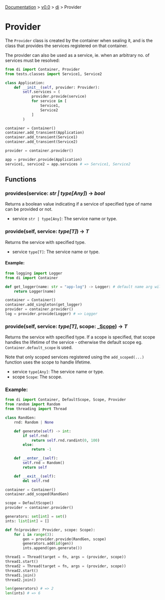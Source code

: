 [Documentation](/docs/documentation.md) >
 [v0.0](/docs/0.0/version.md) >
  [di](/docs/0.0/di/module.md) >
   Provider

# Provider

The `Provider` class is created by the container when sealing it, and is the class that provides the services registered on that container.

The provider can also be used as a service, ie. when an arbitrary no. of services must be resolved:

```python
from di import Container, Provider
from tests.classes import Service1, Service2

class Application:
    def __init__(self, provider: Provider):
        self.services = (
            provider.provide(service)
            for service in [
                Service1,
                Service2
            ]
        )

container = Container()
container.add_transient(Application)
container.add_transient(Service1)
container.add_transient(Service2)

provider = container.provider()

app = provider.provide(Application)
service1, service2 = app.services # => Service1, Service2
```

## Functions

### provides(service: _str | type[Any]_) -> _bool_

Returns a boolean value indicating if a service of specified type of name can be provided or not.

- service `str | type[Any]`: The service name or type.

### provide(self, service: _type[T]_) -> _T_

Returns the service with specified type.

- service `type[T]`: The service name or type.

#### Example:
```python
from logging import Logger
from di import Container

def get_logger(name: str = "app-log") -> Logger: # default name arg will be used later on
    return Logger(name)

container = Container()
container.add_singleton(get_logger)
provider = container.provider()
log = provider.provide(Logger) # => Logger
```

### provide(self, service: _type[T]_, scope: _[Scope](scope.md_)) -> _T_

Returns the service with specified type. If a scope is specified, that scope handles the lifetime of the service - otherwise the default scope eg. `Container.default_scope` is used.

Note that only scoped services registered using the `add_scoped(...)` function uses the scope to handle lifetime.


- service `type[Any]`: The service name or type.
- scope `Scope`: The scope.


### Example:
```python
from di import Container, DefaultScope, Scope, Provider
from random import Random
from threading import Thread

class RandGen:
    rnd: Random | None

    def generate(self) -> int:
        if self.rnd:
            return self.rnd.randint(0, 100)
        else:
            return -1

    def __enter__(self):
        self.rnd = Random()
        return self

    def __exit__(self):
        del self.rnd

container = Container()
container.add_scoped(RandGen)

scope = DefaultScope()
provider = container.provider()

generators: set[int] = set()
ints: list[int] = []

def fn(provider: Provider, scope: Scope):
    for i in range(3):
        gen = provider.provide(RandGen, scope)
        generators.add(id(gen))
        ints.append(gen.generate())

thread1 = Thread(target = fn, args = (provider, scope))
thread1.start()
thread2 = Thread(target = fn, args = (provider, scope))
thread2.start()
thread1.join()
thread2.join()

len(generators) # => 2
len(ints) # => 6
```